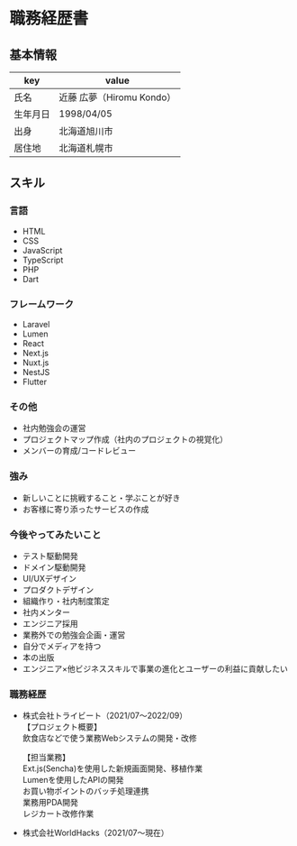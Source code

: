 # 職務経歴書

## 基本情報

|key|value|
|---|-----|
|氏名| 近藤 広夢（Hiromu Kondo）|
|生年月日|1998/04/05|
|出身|北海道旭川市|
|居住地|北海道札幌市|

## スキル
### 言語
- HTML
- CSS
- JavaScript
- TypeScript
- PHP
- Dart

### フレームワーク
- Laravel
- Lumen
- React
- Next.js
- Nuxt.js
- NestJS
- Flutter

### その他
- 社内勉強会の運営
- プロジェクトマップ作成（社内のプロジェクトの視覚化）
- メンバーの育成/コードレビュー

### 強み
- 新しいことに挑戦すること・学ぶことが好き
- お客様に寄り添ったサービスの作成

### 今後やってみたいこと
- テスト駆動開発
- ドメイン駆動開発
- UI/UXデザイン
- プロダクトデザイン
- 組織作り・社内制度策定
- 社内メンター
- エンジニア採用
- 業務外での勉強会企画・運営
- 自分でメディアを持つ
- 本の出版
- エンジニア×他ビジネススキルで事業の進化とユーザーの利益に貢献したい

### 職務経歴
- 株式会社トライビート（2021/07〜2022/09）
  <br>【プロジェクト概要】
  <br>飲食店などで使う業務Webシステムの開発・改修

  【担当業務】
  <br>Ext.js(Sencha)を使用した新規画面開発、移植作業
  <br>Lumenを使用したAPIの開発
  <br>お買い物ポイントのバッチ処理連携
  <br>業務用PDA開発
  <br>レジカート改修作業
  
- 株式会社WorldHacks（2021/07〜現在）

